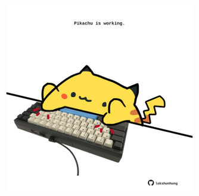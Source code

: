 <!-- built at 06/10/2025, 00:01:05 UTC -->
<p align="center">
  <img width="500" height="500" src="./ReadmeImage.svg">
</p>
